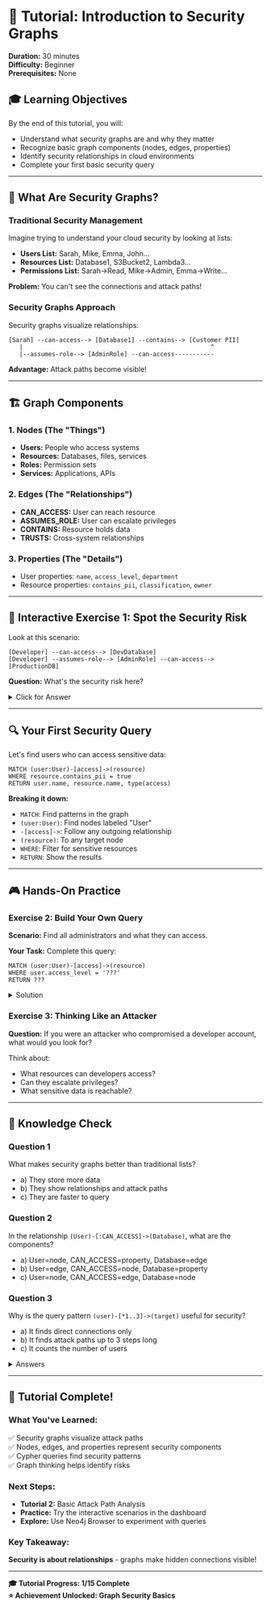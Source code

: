 # 🎯 Tutorial: Introduction to Security Graphs

**Duration:** 30 minutes  
**Difficulty:** Beginner  
**Prerequisites:** None  

## 🎓 Learning Objectives

By the end of this tutorial, you will:
- Understand what security graphs are and why they matter
- Recognize basic graph components (nodes, edges, properties)
- Identify security relationships in cloud environments
- Complete your first basic security query

---

## 📖 What Are Security Graphs?

### Traditional Security Management
Imagine trying to understand your cloud security by looking at lists:
- **Users List:** Sarah, Mike, Emma, John...
- **Resources List:** Database1, S3Bucket2, Lambda3...
- **Permissions List:** Sarah→Read, Mike→Admin, Emma→Write...

**Problem:** You can't see the connections and attack paths!

### Security Graphs Approach
Security graphs visualize relationships:
```
[Sarah] --can-access--> [Database1] --contains--> [Customer PII]
   |                                                    ^
   |--assumes-role--> [AdminRole] --can-access-----------
```

**Advantage:** Attack paths become visible!

---

## 🏗️ Graph Components

### 1. **Nodes** (The "Things")
- **Users:** People who access systems
- **Resources:** Databases, files, services
- **Roles:** Permission sets
- **Services:** Applications, APIs

### 2. **Edges** (The "Relationships")
- **CAN_ACCESS:** User can reach resource
- **ASSUMES_ROLE:** User can escalate privileges
- **CONTAINS:** Resource holds data
- **TRUSTS:** Cross-system relationships

### 3. **Properties** (The "Details")
- User properties: `name`, `access_level`, `department`
- Resource properties: `contains_pii`, `classification`, `owner`

---

## 🎯 Interactive Exercise 1: Spot the Security Risk

Look at this scenario:
```
[Developer] --can-access--> [DevDatabase]
[Developer] --assumes-role--> [AdminRole] --can-access--> [ProductionDB]
```

**Question:** What's the security risk here?

<details>
<summary>Click for Answer</summary>

**Risk:** Developer can escalate to admin privileges and access production data!

**Why it's dangerous:**
- Violates principle of least privilege
- Creates insider threat risk
- Bypasses production access controls

**Mitigation:** Remove admin role access or add approval workflow
</details>

---

## 🔍 Your First Security Query

Let's find users who can access sensitive data:

```cypher
MATCH (user:User)-[access]->(resource)
WHERE resource.contains_pii = true
RETURN user.name, resource.name, type(access)
```

**Breaking it down:**
- `MATCH`: Find patterns in the graph
- `(user:User)`: Find nodes labeled "User"
- `-[access]->`: Follow any outgoing relationship
- `(resource)`: To any target node
- `WHERE`: Filter for sensitive resources
- `RETURN`: Show the results

---

## 🎮 Hands-On Practice

### Exercise 2: Build Your Own Query

**Scenario:** Find all administrators and what they can access.

**Your Task:** Complete this query:
```cypher
MATCH (user:User)-[access]->(resource)
WHERE user.access_level = '???'
RETURN ???
```

<details>
<summary>Solution</summary>

```cypher
MATCH (user:User)-[access]->(resource)
WHERE user.access_level = 'administrator'
RETURN user.name, resource.name, type(access)
```
</details>

### Exercise 3: Thinking Like an Attacker

**Question:** If you were an attacker who compromised a developer account, what would you look for?

Think about:
- What resources can developers access?
- Can they escalate privileges?
- What sensitive data is reachable?

---

## 🎯 Knowledge Check

### Question 1
What makes security graphs better than traditional lists?
- a) They store more data
- b) They show relationships and attack paths
- c) They are faster to query

### Question 2
In the relationship `(User)-[:CAN_ACCESS]->(Database)`, what are the components?
- a) User=node, CAN_ACCESS=property, Database=edge
- b) User=edge, CAN_ACCESS=node, Database=property
- c) User=node, CAN_ACCESS=edge, Database=node

### Question 3
Why is the query pattern `(user)-[*1..3]->(target)` useful for security?
- a) It finds direct connections only
- b) It finds attack paths up to 3 steps long
- c) It counts the number of users

<details>
<summary>Answers</summary>

1. **b** - Relationships and attack paths are the key advantage
2. **c** - Nodes are the entities, edges are the relationships
3. **b** - Multi-hop patterns find indirect attack paths
</details>

---

## 🎊 Tutorial Complete!

### What You've Learned:
✅ Security graphs visualize attack paths  
✅ Nodes, edges, and properties represent security components  
✅ Cypher queries find security patterns  
✅ Graph thinking helps identify risks  

### Next Steps:
- **Tutorial 2:** Basic Attack Path Analysis
- **Practice:** Try the interactive scenarios in the dashboard
- **Explore:** Use Neo4j Browser to experiment with queries

### Key Takeaway:
**Security is about relationships** - graphs make hidden connections visible!

---

**🎓 Tutorial Progress: 1/15 Complete**  
**⭐ Achievement Unlocked: Graph Security Basics**